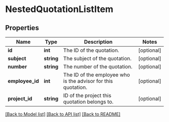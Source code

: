 # NestedQuotationListItem

## Properties
Name | Type | Description | Notes
------------ | ------------- | ------------- | -------------
**id** | **int** | The ID of the quotation. | [optional] 
**subject** | **string** | The subject of the quotation. | [optional] 
**number** | **string** | The number of the quotation. | [optional] 
**employee_id** | **int** | The ID of the employee who is the advisor for this quotation. | [optional] 
**project_id** | **string** | ID of the project this quotation belongs to. | [optional] 

[[Back to Model list]](../README.md#documentation-for-models) [[Back to API list]](../README.md#documentation-for-api-endpoints) [[Back to README]](../README.md)


